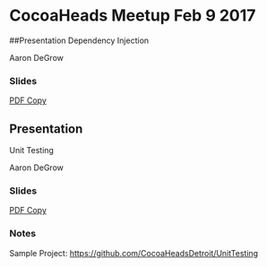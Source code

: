 # CocoaHeads Meetup Feb 9 2017

##Presentation
Dependency Injection

Aaron DeGrow

### Slides
[PDF Copy](DependencyInjection.pdf)

## Presentation
Unit Testing

Aaron DeGrow

### Slides
[PDF Copy](UnitTesting.pdf)

### Notes
Sample Project: <https://github.com/CocoaHeadsDetroit/UnitTesting>

